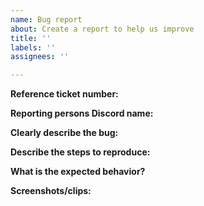 ```yaml
---
name: Bug report
about: Create a report to help us improve
title: ''
labels: ''
assignees: ''

---
```


**Reference ticket number:**


**Reporting persons Discord name:**


**Clearly describe the bug:**


**Describe the steps to reproduce:**


**What is the expected behavior?**


**Screenshots/clips:**
